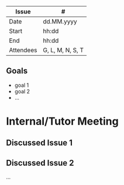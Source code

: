 | Issue| #<ISSUE NUMBER> |
| ------ | ------ |
| Date | dd.MM.yyyy |
| Start | hh:dd |
| End | hh:dd |
| Attendees | G, L, M, N, S, T |

## Goals
- goal 1
- goal 2
- ...

# Internal/Tutor Meeting

## Discussed Issue 1

## Discussed Issue 2

...